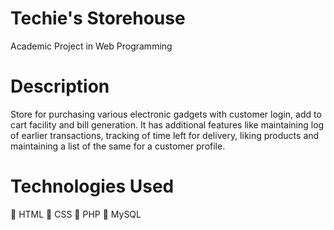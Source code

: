 # Techie's Storehouse
Academic Project in Web Programming

# Description
Store for purchasing various electronic gadgets with customer login, add to cart facility and bill
generation. It has additional features like maintaining log of earlier transactions, tracking of time left for
delivery, liking products and maintaining a list of the same for a customer profile.

# Technologies Used
 HTML
 CSS
 PHP
 MySQL
